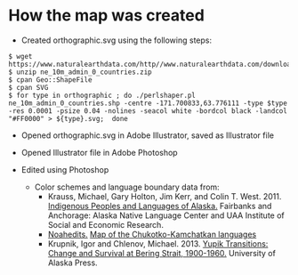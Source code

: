 # How the map was created

* Created orthographic.svg using the following steps:

```
$ wget https://www.naturalearthdata.com/http//www.naturalearthdata.com/download/10m/cultural/ne_10m_admin_0_countries.zip
$ unzip ne_10m_admin_0_countries.zip
$ cpan Geo::ShapeFile
$ cpan SVG
$ for type in orthographic ; do ./perlshaper.pl ne_10m_admin_0_countries.shp -centre -171.700833,63.776111 -type $type -res 0.0001 -psize 0.04 -nolines -seacol white -bordcol black -landcol "#FF0000" > ${type}.svg;  done
```

* Opened orthographic.svg in Adobe Illustrator, saved as Illustrator file

* Opened Illustrator file in Adobe Photoshop

* Edited using Photoshop
  * Color schemes and language boundary data from:
  	* Krauss, Michael, Gary Holton, Jim Kerr, and Colin T. West. 2011. [Indigenous Peoples and Languages of Alaska.](https://www.uaf.edu/anla/map) Fairbanks and Anchorage: Alaska Native Language Center and UAA Institute of Social and Economic Research.
    * [Noahedits.](https://commons.wikimedia.org/wiki/User:Noahedits) [Map of the Chukotko-Kamchatkan languages](https://en.wikipedia.org/wiki/Chukotko-Kamchatkan_languages#/media/File:Chukotko-Kamchatkan_map.svg)
    * Krupnik, Igor and Chlenov, Michael. 2013. [Yupik Transitions: Change and Survival at Bering Strait, 1900-1960.](https://press.uchicago.edu/ucp/books/book/distributed/Y/bo16803074.html) University of Alaska Press.
    